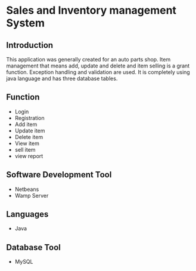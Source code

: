<h1>Sales and Inventory management System</h1>
<h2>Introduction</h2>
<p>This application was generally created for an auto parts shop. 
  Item management that means add, update and delete and item selling is a grant function.
  Exception handling and validation are used. 
  It is completely using java language and has three database tables.</p>
  <h2>Function</h2>
  <ul>
    <li>Login</li>
    <li>Registration</li>
    <li>Add item</li>
    <li>Update item</li>
    <li>Delete item</li>
    <li>View item</li>
    <li>sell item</li>
    <li>view report</li>
  </ul>
  
  <h2>Software Development Tool</h2>
  <ul>
    <li>Netbeans</li>
    <li>Wamp Server</li>
  </ul>
  
  <h2>Languages</h2>
   <ul>
    <li>Java</li>
  </ul>
  
  <h2>Database Tool</h2>
  <ul>
    <li>MySQL</li>
  </ul>
